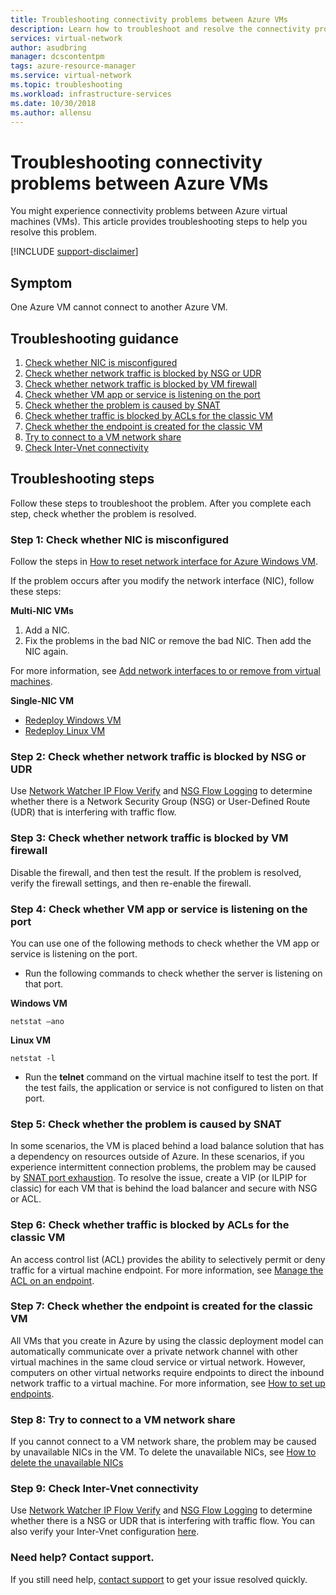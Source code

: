```yaml
---
title: Troubleshooting connectivity problems between Azure VMs
description: Learn how to troubleshoot and resolve the connectivity problems that you might experience between Azure VMs.
services: virtual-network
author: asudbring
manager: dcscontentpm
tags: azure-resource-manager
ms.service: virtual-network
ms.topic: troubleshooting
ms.workload: infrastructure-services
ms.date: 10/30/2018
ms.author: allensu
---
```


# Troubleshooting connectivity problems between Azure VMs

You might experience connectivity problems between Azure virtual machines (VMs). This article provides troubleshooting steps to help you resolve this problem. 

[!INCLUDE [support-disclaimer](../../includes/support-disclaimer.md)]

## Symptom

One Azure VM cannot connect to another Azure VM.

## Troubleshooting guidance 

1. [Check whether NIC is misconfigured](#step-1-check-whether-nic-is-misconfigured)
2. [Check whether network traffic is blocked by NSG or UDR](#step-2-check-whether-network-traffic-is-blocked-by-nsg-or-udr)
3. [Check whether network traffic is blocked by VM firewall](#step-3-check-whether-network-traffic-is-blocked-by-vm-firewall)
4. [Check whether VM app or service is listening on the port](#step-4-check-whether-vm-app-or-service-is-listening-on-the-port)
5. [Check whether the problem is caused by SNAT](#step-5-check-whether-the-problem-is-caused-by-snat)
6. [Check whether traffic is blocked by ACLs for the classic VM](#step-6-check-whether-traffic-is-blocked-by-acls-for-the-classic-vm)
7. [Check whether the endpoint is created for the classic VM](#step-7-check-whether-the-endpoint-is-created-for-the-classic-vm)
8. [Try to connect to a VM network share](#step-8-try-to-connect-to-a-vm-network-share)
9. [Check Inter-Vnet connectivity](#step-9-check-inter-vnet-connectivity)

## Troubleshooting steps

Follow these steps to troubleshoot the problem. After you complete each step, check whether the problem is resolved. 

### Step 1: Check whether NIC is misconfigured

Follow the steps in [How to reset network interface for Azure Windows VM](/troubleshoot/azure/virtual-machines/reset-network-interface). 

If the problem occurs after you modify the network interface (NIC), follow these steps:

**Multi-NIC VMs**

1. Add a NIC.
2. Fix the problems in the bad NIC or remove the bad NIC.  Then add the NIC again.

For more information, see [Add network interfaces to or remove from virtual machines](virtual-network-network-interface-vm.md).

**Single-NIC VM** 

- [Redeploy Windows VM](/troubleshoot/azure/virtual-machines/redeploy-to-new-node-windows)
- [Redeploy Linux VM](/troubleshoot/azure/virtual-machines/redeploy-to-new-node-linux)

### Step 2: Check whether network traffic is blocked by NSG or UDR

Use [Network Watcher IP Flow Verify](../network-watcher/network-watcher-ip-flow-verify-overview.md) and [NSG Flow Logging](../network-watcher/network-watcher-nsg-flow-logging-overview.md) to determine whether there is a Network Security Group (NSG) or User-Defined Route (UDR) that is interfering with traffic flow.

### Step 3: Check whether network traffic is blocked by VM firewall

Disable the firewall, and then test the result. If the problem is resolved, verify the firewall settings, and then re-enable the firewall.

### Step 4: Check whether VM app or service is listening on the port

You can use one of the following methods to check whether the VM app or service is listening on the port.

- Run the following commands to check whether the server is listening on that port.

**Windows VM**

```console
netstat –ano
```

**Linux VM**

```console
netstat -l
```

- Run the **telnet** command on the virtual machine itself to test the port. If the test fails, the application or service is not configured to listen on that port.

### Step 5: Check whether the problem is caused by SNAT

In some scenarios, the VM is placed behind a load balance solution that has a dependency on resources outside of Azure. In these scenarios, if you experience intermittent connection problems, the problem may be caused by [SNAT port exhaustion](../load-balancer/load-balancer-outbound-connections.md). To resolve the issue, create a VIP (or ILPIP for classic) for each VM that is behind the load balancer and secure with NSG or ACL. 

### Step 6: Check whether traffic is blocked by ACLs for the classic VM

An  access control list (ACL) provides the ability to selectively permit or deny traffic for a virtual machine endpoint. For more information, see [Manage the ACL on an endpoint](/previous-versions/azure/virtual-machines/windows/classic/setup-endpoints#manage-the-acl-on-an-endpoint).

### Step 7: Check whether the endpoint is created for the classic VM

All VMs that you create in Azure by using the classic deployment model can automatically communicate over a private network channel with other virtual machines in the same cloud service or virtual network. However, computers on other virtual networks require endpoints to direct the inbound network traffic to a virtual machine. For more information, see [How to set up endpoints](/previous-versions/azure/virtual-machines/windows/classic/setup-endpoints).

### Step 8: Try to connect to a VM network share

If you cannot connect to a VM network share, the problem may be caused by unavailable NICs in the VM. To delete the unavailable NICs, see [How to delete the unavailable NICs](/troubleshoot/azure/virtual-machines/reset-network-interface#delete-the-unavailable-nics)

### Step 9: Check Inter-Vnet connectivity

Use [Network Watcher IP Flow Verify](../network-watcher/network-watcher-ip-flow-verify-overview.md) and [NSG Flow Logging](../network-watcher/network-watcher-nsg-flow-logging-overview.md) to determine whether there is a NSG or UDR that is interfering with traffic flow. You can also verify your Inter-Vnet configuration [here](https://support.microsoft.com/en-us/help/4032151/configuring-and-validating-vnet-or-vpn-connections).

### Need help? Contact support.
If you still need help, [contact support](https://portal.azure.com/?#blade/Microsoft_Azure_Support/HelpAndSupportBlade) to get your issue resolved quickly.